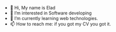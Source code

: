 - 👋 Hi, My name is Elad
- 👀 I’m interested in Software developing
- 🌱 I’m currently learning web technologies.
- 📫 How to reach me: if you got my CV you got it.

<!---
eladjmc/eladjmc is a ✨ special ✨ repository because its `README.md` (this file) appears on your GitHub profile.
You can click the Preview link to take a look at your changes.
--->
